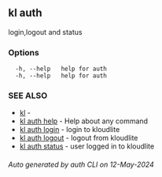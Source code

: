 ## kl auth

login,logout and status



### Options

```
  -h, --help   help for auth
  -h, --help   help for auth
```

### SEE ALSO

* [kl](kl.md)  - 
* [kl auth help](kl_auth_help.md)  - Help about any command
* [kl auth login](kl_auth_login.md)  - login to kloudlite
* [kl auth logout](kl_auth_logout.md)  - logout from kloudlite
* [kl auth status](kl_auth_status.md)  - user logged in to kloudlite

###### Auto generated by auth CLI on 12-May-2024
